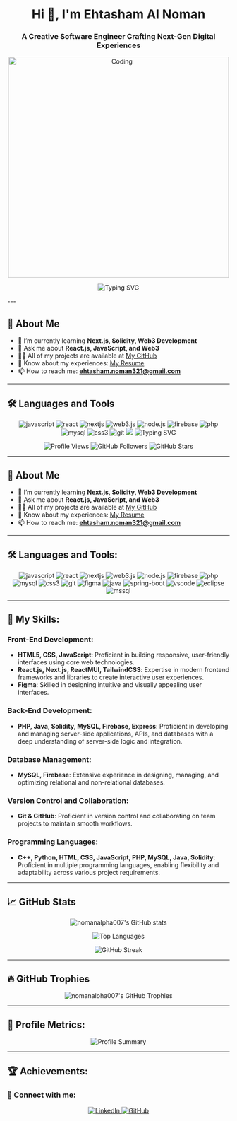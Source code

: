 <h1 align="center">Hi 👋, I'm Ehtasham Al Noman</h1>
<h3 align="center">A Creative Software Engineer Crafting Next-Gen Digital Experiences</h3>

<div align="center" style="position: relative;">
  <p align="center">
  <img src="https://media.giphy.com/media/qgQUggAC3Pfv687qPC/giphy.gif" width="500" alt="Coding" />
</p>
</div>

<p align="center">
    <img src="https://readme-typing-svg.demolab.com?font=Fira+Code&weight=500&size=21&pause=1000&color=0E75B6&center=true&vCenter=true&width=435&lines=Frontend+Developer;React.js+Enthusiast;Next.js+Learner;Web3+Explorer;Open+to+Collaboration+on+Exciting+Projects" alt="Typing SVG" />
</p>
---

## 💼 About Me

- 🌱 I’m currently learning **Next.js, Solidity, Web3 Development**
- 💬 Ask me about **React.js, JavaScript, and Web3**
- 👨‍💻 All of my projects are available at [My GitHub](https://github.com/NomanALPHA007)
- 📄 Know about my experiences: [My Resume](https://drive.google.com/file/d/1OawdLeBCybtN6IOJxv8IZLo6wHkpOOa4/view?usp=sharing)
- 📫 How to reach me: **ehtasham.noman321@gmail.com**

---

## 🛠️ Languages and Tools

<p align="center">
  <img src="https://img.shields.io/badge/JavaScript-F7DF1E?style=for-the-badge&logo=javascript&logoColor=black" alt="javascript" />
  <img src="https://img.shields.io/badge/React-20232A?style=for-the-badge&logo=react&logoColor=61DAFB" alt="react" />
  <img src="https://img.shields.io/badge/Next.js-000000?style=for-the-badge&logo=nextdotjs&logoColor=white" alt="nextjs" />
  <img src="https://img.shields.io/badge/Web3.js-F16822?style=for-the-badge&logo=web3.js&logoColor=white" alt="web3.js" />
  <img src="https://img.shields.io/badge/Node.js-43853D?style=for-the-badge&logo=node.js&logoColor=white" alt="node.js" />
  <img src="https://img.shields.io/badge/Firebase-FFCA28?style=for-the-badge&logo=firebase&logoColor=black" alt="firebase" />
  <img src="https://img.shields.io/badge/PHP-777BB4?style=for-the-badge&logo=php&logoColor=white" alt="php" />
  <img src="https://img.shields.io/badge/MySQL-4479A1?style=for-the-badge&logo=mysql&logoColor=white" alt="mysql" />
  <img src="https://img.shields.io/badge/CSS3-1572B6?style=for-the-badge&logo=css3&logoColor=white" alt="css3" />
  <img src="https://img.shields.io/badge/Git-F05032?style=for-the-badge&logo=git&logoColor=white" alt="git" />
  <img src="https://img.shields.io/badge/Figma-F24E1E?style=for-the-badge&logo=figma&


<p align="center">
    <img src="https://readme-typing-svg.demolab.com?font=Fira+Code&weight=500&size=21&pause=1000&color=0E75B6&center=true&vCenter=true&width=435&lines=Frontend+Developer;React.js+Enthusiast;Next.js+Learner;Web3+Explorer;Open+to+Collaboration+on+Exciting+Projects" alt="Typing SVG" />
</p>

<p align="center">
  <img src="https://komarev.com/ghpvc/?username=nomanalpha007&label=Profile%20Views&color=brightgreen&style=plastic" alt="Profile Views" />
  <img src="https://img.shields.io/github/followers/nomanalpha007?label=Followers&style=social" alt="GitHub Followers" />
  <img src="https://img.shields.io/github/stars/nomanalpha007?label=Stars&style=social" alt="GitHub Stars" />
</p>

---

## 💼 About Me

- 🌱 I’m currently learning **Next.js, Solidity, Web3 Development**
- 💬 Ask me about **React.js, JavaScript, and Web3**
- 👨‍💻 All of my projects are available at [My GitHub](https://github.com/NomanALPHA007)
- 📄 Know about my experiences: [My Resume](https://drive.google.com/file/d/1OawdLeBCybtN6IOJxv8IZLo6wHkpOOa4/view?usp=sharing)
- 📫 How to reach me: **ehtasham.noman321@gmail.com**

---

## 🛠️ Languages and Tools:

<p align="center">
  <img src="https://img.shields.io/badge/JavaScript-F7DF1E?style=for-the-badge&logo=javascript&logoColor=black" alt="javascript" />
  <img src="https://img.shields.io/badge/React-20232A?style=for-the-badge&logo=react&logoColor=61DAFB" alt="react" />
  <img src="https://img.shields.io/badge/Next.js-000000?style=for-the-badge&logo=nextdotjs&logoColor=white" alt="nextjs" />
  <img src="https://img.shields.io/badge/Web3.js-F16822?style=for-the-badge&logo=web3.js&logoColor=white" alt="web3.js" />
  <img src="https://img.shields.io/badge/Node.js-43853D?style=for-the-badge&logo=node.js&logoColor=white" alt="node.js" />
  <img src="https://img.shields.io/badge/Firebase-FFCA28?style=for-the-badge&logo=firebase&logoColor=black" alt="firebase" />
  <img src="https://img.shields.io/badge/PHP-777BB4?style=for-the-badge&logo=php&logoColor=white" alt="php" />
  <img src="https://img.shields.io/badge/MySQL-4479A1?style=for-the-badge&logo=mysql&logoColor=white" alt="mysql" />
  <img src="https://img.shields.io/badge/CSS3-1572B6?style=for-the-badge&logo=css3&logoColor=white" alt="css3" />
  <img src="https://img.shields.io/badge/Git-F05032?style=for-the-badge&logo=git&logoColor=white" alt="git" />
  <img src="https://img.shields.io/badge/Figma-F24E1E?style=for-the-badge&logo=figma&logoColor=white" alt="figma" />
  <img src="https://img.shields.io/badge/Java-007396?style=for-the-badge&logo=java&logoColor=white" alt="java" />
  <img src="https://img.shields.io/badge/Spring_Boot-6DB33F?style=for-the-badge&logo=spring-boot&logoColor=white" alt="spring-boot" />
  <img src="https://img.shields.io/badge/Visual_Studio_Code-007ACC?style=for-the-badge&logo=visual-studio-code&logoColor=white" alt="vscode" />
  <img src="https://img.shields.io/badge/Eclipse-2C2255?style=for-the-badge&logo=eclipse&logoColor=white" alt="eclipse" />
  <img src="https://img.shields.io/badge/MS_SQL_Server-CC2927?style=for-the-badge&logo=microsoft-sql-server&logoColor=white" alt="mssql" />
</p>

---

## 🚀 My Skills:

### Front-End Development:
- **HTML5, CSS, JavaScript**: Proficient in building responsive, user-friendly interfaces using core web technologies.
- **React.js, Next.js, ReactMUI, TailwindCSS**: Expertise in modern frontend frameworks and libraries to create interactive user experiences.
- **Figma**: Skilled in designing intuitive and visually appealing user interfaces.

### Back-End Development:
- **PHP, Java, Solidity, MySQL, Firebase, Express**: Proficient in developing and managing server-side applications, APIs, and databases with a deep understanding of server-side logic and integration.
  
### Database Management:
- **MySQL, Firebase**: Extensive experience in designing, managing, and optimizing relational and non-relational databases.

### Version Control and Collaboration:
- **Git & GitHub**: Proficient in version control and collaborating on team projects to maintain smooth workflows.

### Programming Languages:
- **C++, Python, HTML, CSS, JavaScript, PHP, MySQL, Java, Solidity**: Proficient in multiple programming languages, enabling flexibility and adaptability across various project requirements.
---

## 📈 GitHub Stats

<p align="center">
  <img src="https://github-readme-stats.vercel.app/api?username=nomanalpha007&show_icons=true&theme=radical" alt="nomanalpha007's GitHub stats" />
</p>

<p align="center">
  <img src="https://github-readme-stats.vercel.app/api/top-langs/?username=nomanalpha007&layout=compact&theme=radical" alt="Top Languages" />
</p>

<p align="center">
  <img src="https://github-readme-streak-stats.herokuapp.com/?user=nomanalpha007&theme=radical" alt="GitHub Streak" />
</p>

---

## 🔥 GitHub Trophies

<p align="center">
  <img src="https://github-profile-trophy.vercel.app/?username=nomanalpha007&theme=soft&row=1&no-bg=true&no-frame=true" alt="nomanalpha007's GitHub Trophies" />
</p>

---

## 🎯 Profile Metrics:

<p align="center">
    <img src="https://github-profile-summary-cards.vercel.app/api/cards/profile-details?username=nomanalpha007&theme=radical" alt="Profile Summary" />
</p>

---

## 🏆 Achievements:



### 💬 Connect with me:
<p align="center">
    <a href="https://linkedin.com/in/ehtasham-al-noman" target="_blank">
        <img src="https://img.shields.io/badge/LinkedIn-%230077B5.svg?style=for-the-badge&logo=linkedin&logoColor=white" alt="LinkedIn"/>
    </a>
    <a href="https://github.com/NomanALPHA007" target="_blank">
        <img src="https://img.shields.io/badge/GitHub-%23121011.svg?style=for-the-badge&logo=github&logoColor=white" alt="GitHub"/>
    </a>
</p>
